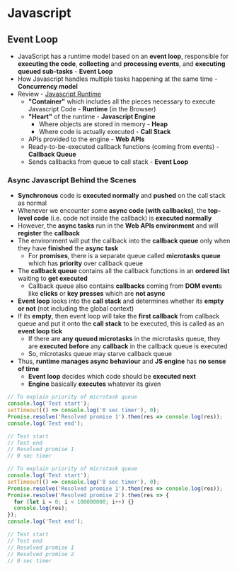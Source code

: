 # **Javascript**

## **Event Loop**

* JavaScript has a runtime model based on an **event loop**, responsible for **executing the code**, **collecting** and **processing events**, and **executing queued sub-tasks** - **Event Loop**
* How Javascript handles multiple tasks happening at the same time - **Concurrency model**
* Review - [Javascript Runtime](/javascript/behind-the-scenes/javascript-engine-runtime.md#javascript-runtime)
  * **"Container"** which includes all the pieces necessary to execute Javascript Code - **Runtime** (in the Browser)
  * **"Heart"** of the runtime - **Javascript Engine**
    * Where objects are stored in memory - **Heap**
    * Where code is actually executed - **Call Stack**
  * APIs provided to the engine - **Web APIs**
  * Ready-to-be-executed callback functions (coming from events) - **Callback Queue**
  * Sends callbacks from queue to call stack - **Event Loop**

### **Async Javascript Behind the Scenes**

* **Synchronous** code is **executed normally** and **pushed** on the call stack as normal
* Whenever we encounter some **async code (with callbacks)**, the **top-level code** (i.e. code not inside the callback) is **executed normally**
* However, the **async tasks** run in the **Web APIs environment** and will **register** the **callback**
* The environment will put the callback into the **callback queue** only when they have **finished** the **async task**
  * For **promises**, there is a separate queue called **microtasks queue** which has **priority** over callback queue
* The **callback queue** contains all the callback functions in an **ordered list** waiting to **get executed**
  * Callback queue also contains **callbacks** coming from **DOM event**s like **clicks** or **key presses** which are **not async**
* **Event loop** looks into the **call stack** and determines whether its **empty or not** (not including the global context)
* If its **empty**, then event loop will take the **first callback** from callback queue and put it onto the **call stack** to be executed, this is called as an **event loop tick**
  * If there are **any queued microtasks** in the microtasks queue, they are **executed before** any **callback** in the callback queue is executed
  * So, microtasks queue may starve callback queue
* Thus, **runtime manages async behaviour** and **JS engine** has **no sense of time**
  * **Event loop** decides which code should be **executed next**
  * **Engine** basically **executes** whatever its given

```javascript
// To explain priority of microtask queue
console.log('Test start');
setTimeout(() => console.log('0 sec timer'), 0);
Promise.resolve('Resolved promise 1').then(res => console.log(res));
console.log('Test end');

// Test start
// Test end
// Resolved promise 1
// 0 sec timer
```

```javascript
// To explain priority of microtask queue
console.log('Test start');
setTimeout(() => console.log('0 sec timer'), 0);
Promise.resolve('Resolved promise 1').then(res => console.log(res));
Promise.resolve('Resolved promise 2').then(res => {
  for (let i = 0; i < 100000000; i++) {}
  console.log(res);
});
console.log('Test end');

// Test start
// Test end
// Resolved promise 1
// Resolved promise 2
// 0 sec timer
```